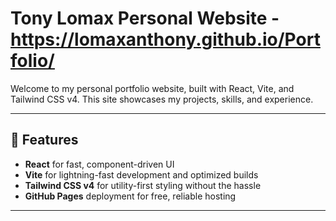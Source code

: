 # Tony Lomax Personal Website - https://lomaxanthony.github.io/Portfolio/

Welcome to my personal portfolio website, built with React, Vite, and Tailwind CSS v4. This site showcases my projects, skills, and experience.

---

## 🚀 Features

- **React** for fast, component-driven UI  
- **Vite** for lightning-fast development and optimized builds  
- **Tailwind CSS v4** for utility-first styling without the hassle  
- **GitHub Pages** deployment for free, reliable hosting  

---
